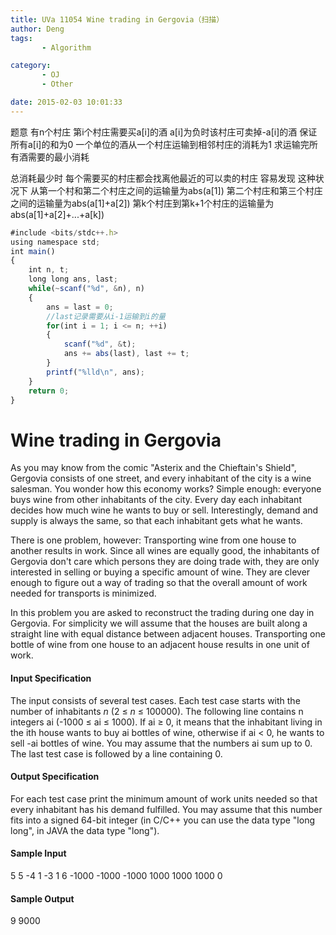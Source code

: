 ```yaml
---
title: UVa 11054 Wine trading in Gergovia（扫描）
author: Deng
tags: 
       - Algorithm

category: 
       - OJ
       - Other

date: 2015-02-03 10:01:33
---
```

题意 有n个村庄 第i个村庄需要买a[i]的酒 a[i]为负时该村庄可卖掉-a[i]的酒 保证所有a[i]的和为0 一个单位的酒从一个村庄运输到相邻村庄的消耗为1 求运输完所有酒需要的最小消耗

总消耗最少时 每个需要买的村庄都会找离他最近的可以卖的村庄 容易发现 这种状况下 从第一个村和第二个村庄之间的运输量为abs(a[1]) 第二个村庄和第三个村庄之间的运输量为abs(a[1]+a[2]) 第k个村庄到第k+1个村庄的运输量为abs(a[1]+a[2]+...+a[k])

```js 
#include <bits/stdc++.h>
using namespace std;
int main()
{
    int n, t;
    long long ans, last;
    while(~scanf("%d", &n), n)
    {
        ans = last = 0;
        //last记录需要从i-1运输到i的量
        for(int i = 1; i <= n; ++i)
        {
            scanf("%d", &t);
            ans += abs(last), last += t;
        }
        printf("%lld\n", ans);
    }
    return 0;
}
```

# Wine trading in Gergovia

As you may know from the comic "Asterix and the Chieftain's Shield", Gergovia consists of one street, and every inhabitant of the city is a wine salesman. You wonder how this economy works? Simple enough: everyone buys wine from other inhabitants of the city. Every day each inhabitant decides how much wine he wants to buy or sell. Interestingly, demand and supply is always the same, so that each inhabitant gets what he wants.

There is one problem, however: Transporting wine from one house to another results in work. Since all wines are equally good, the inhabitants of Gergovia don't care which persons they are doing trade with, they are only interested in selling or buying a specific amount of wine. They are clever enough to figure out a way of trading so that the overall amount of work needed for transports is minimized.

In this problem you are asked to reconstruct the trading during one day in Gergovia. For simplicity we will assume that the houses are built along a straight line with equal distance between adjacent houses. Transporting one bottle of wine from one house to an adjacent house results in one unit of work.

#### Input Specification

The input consists of several test cases. Each test case starts with the number of inhabitants *n* (2 ≤ *n* ≤ 100000). The following line contains n integers ai (-1000 ≤ ai ≤ 1000). If ai ≥ 0, it means that the inhabitant living in the ith house wants to buy ai bottles of wine, otherwise if ai < 0, he wants to sell -ai bottles of wine. You may assume that the numbers ai sum up to 0.
The last test case is followed by a line containing 0.

#### Output Specification

For each test case print the minimum amount of work units needed so that every inhabitant has his demand fulfilled. You may assume that this number fits into a signed 64-bit integer (in C/C++ you can use the data type "long long", in JAVA the data type "long").

#### Sample Input

5 5 -4 1 -3 1 6 -1000 -1000 -1000 1000 1000 1000 0

#### Sample Output

9 9000